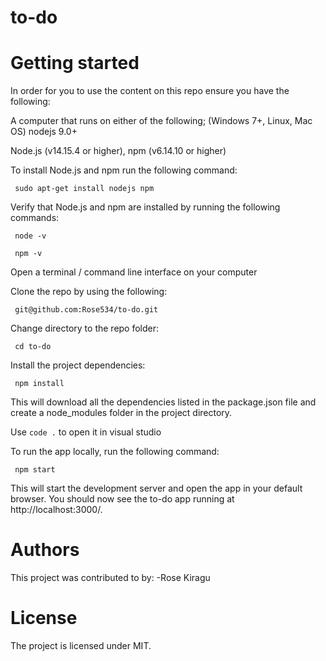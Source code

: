 # to-do
# Getting started
In order for you to use the content on this repo ensure you have the following:


A computer that runs on either of the following; (Windows 7+, Linux, Mac OS) nodejs 9.0+


Node.js (v14.15.4 or higher), npm (v6.14.10 or higher)


To install Node.js and npm run the following command:

     sudo apt-get install nodejs npm


Verify that Node.js and npm are installed by running the following commands:


     node -v
     
     npm -v


Open a terminal / command line interface on your computer


Clone the repo by using the following:

     git@github.com:Rose534/to-do.git


Change directory to the repo folder:

     cd to-do


Install the project dependencies:

     npm install


This will download all the dependencies listed in the package.json file and create a node_modules folder in the project directory.


Use `code .` to open it in visual studio


To run the app locally, run the following command:

     npm start


This will start the development server and open the app in your default browser. You should now see the to-do app running at http://localhost:3000/.


# Authors
This project was contributed to by:
    -Rose Kiragu

# License
The project is licensed under MIT.
